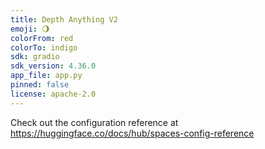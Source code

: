 ```yaml
---
title: Depth Anything V2
emoji: 🌖
colorFrom: red
colorTo: indigo
sdk: gradio
sdk_version: 4.36.0
app_file: app.py
pinned: false
license: apache-2.0
---
```


Check out the configuration reference at https://huggingface.co/docs/hub/spaces-config-reference